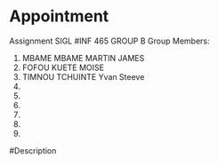 # Appointment
Assignment SIGL
#INF 465 GROUP B
Group Members:
1. MBAME MBAME MARTIN JAMES
2. FOFOU KUETE MOISE 
3. TIMNOU TCHUINTE Yvan Steeve
4.
5.
6.
7.
8.
9.

#Description

